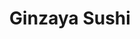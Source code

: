 ---
layout: place
title: Ginzaya Sushi
permalink: /california/la-mirada/ginzaya-sushi.html
stateAbbr: CA
stateName: California
cityName: La Mirada
seo:
  type: restaurant
  links: null
place_id: ChIJfdjIfGgr3YAR4IBwLELflp8
photos:
  - name: >-
      places/ChIJfdjIfGgr3YAR4IBwLELflp8/photos/AeeoHcK8p4mlWaJj9SlOw1ijtKXpG5GPlpIyRl03DhvDux9zoBPRR_pZhxsvaH7R0x9czDFokJqLQ2AtfRorXijpg2ZNijfuATYTXq9x1WTbKD4eVQgr11e1ftr7hl9eH-sQ9RCnmpKK_0pjh_Pa1pyuWirheaW1b86xACW5fpSlRCVO9xj00yW2XLX6CY9Q7bBEAoYpcUfUVQKbv-_GIk4EwgWBmC0AUu9A62OdTb8gN_XK6v21-ia315sbVC73n9G2NMYUbtdVYuicOibmzTcmYVw8zOmejPLv7dFo3l9IGjamjw
    widthPx: 3600
    heightPx: 4800
    authorAttributions:
      - displayName: Ginzaya Sushi
        uri: https://maps.google.com/maps/contrib/112859503506370655123
        photoUri: >-
          https://lh3.googleusercontent.com/a-/ALV-UjWqh4q2y7n6pcH48bzGCh7IrXETbn3nRIwwN-U0eMgriEat0dQ=s100-p-k-no-mo
    flagContentUri: >-
      https://www.google.com/local/imagery/report/?cb_client=maps_api_places.places_api&image_key=!1e10!2sAF1QipPYC_ICygFpr7Dj1EKJ760mprCXh4wfrBb0_sdn&hl=en-US
    googleMapsUri: >-
      https://www.google.com/maps/place//data=!3m4!1e2!3m2!1sAF1QipPYC_ICygFpr7Dj1EKJ760mprCXh4wfrBb0_sdn!2e10!4m2!3m1!1s0x80dd2b687cc8d87d:0x9f96df422c7080e0
  - name: >-
      places/ChIJfdjIfGgr3YAR4IBwLELflp8/photos/AeeoHcIb43izRHDBWvSiMepu1fBu6CHBDHBLgnU88_eK_ZJqde72uN9O_CHiq34YIO9ZAAvyKH-GyMD_6ibHnBftirLejbXurxdsblB1D3aYdvfiqymhZXVHY5AEp50NqRctQRzrRCpMMLFlggLfWPgbBz32_QxRZJ54Ll-meVQbXaJGWC-1tUBpmBseplDceW3LHuDGQAGciPWyHwq07C2MWnf7Xe5IZ-NrzHNzfy_ZSHr5Elp0IKCKOtVKbzdmDwsHjJbKtmI5qPfQoyrQulMK93WA0jD1fGVfpqmx3v2E9tSrog
    widthPx: 4200
    heightPx: 2800
    authorAttributions:
      - displayName: Ginzaya Sushi
        uri: https://maps.google.com/maps/contrib/112859503506370655123
        photoUri: >-
          https://lh3.googleusercontent.com/a-/ALV-UjWqh4q2y7n6pcH48bzGCh7IrXETbn3nRIwwN-U0eMgriEat0dQ=s100-p-k-no-mo
    flagContentUri: >-
      https://www.google.com/local/imagery/report/?cb_client=maps_api_places.places_api&image_key=!1e10!2sAF1QipP7kRteFj-kQuxuWHcB2bBzI4rGVO0D033wP3MZ&hl=en-US
    googleMapsUri: >-
      https://www.google.com/maps/place//data=!3m4!1e2!3m2!1sAF1QipP7kRteFj-kQuxuWHcB2bBzI4rGVO0D033wP3MZ!2e10!4m2!3m1!1s0x80dd2b687cc8d87d:0x9f96df422c7080e0
  - name: >-
      places/ChIJfdjIfGgr3YAR4IBwLELflp8/photos/AeeoHcLcKCXFtJ09-XZnDXerdAMnvad0Tvn0Cj1XXWKNR4LZtaoAhaTSysaOeYQgfQrshSaqvRFG7fAkckKcD0klv5Pd0tliEnHK6SD0fU7JY8ctM6o43a6zacLHoOMrpBQ-VNFXZr_AMsapbcl0KPd3o-dqCKEYxLgVIYa5IsJlDaKGWQWeIV7jqNRKxlGXfHNTWKxQQ6aq1_fRkTRVkG_ppQPU0V80_B-AMFqAVZbZhdlrwR1GvzHu8xRzUR7HYMfqT7aN3qjWvDo7dDCAQ1L1w72E-zgCi2a9XAs5745aBcncJ42l3-d6guTnan4dNSNhgsLcbgSLRaE6ZrS0LeU17qiB7iQwlZeCvTMJTe85TUE0VWMLzg_CN93MiBFiu-VtrmBHpkbkirwt1erNgD65CgOlfUukkynPLWFnopAFbCWYezJg
    widthPx: 3614
    heightPx: 4800
    authorAttributions:
      - displayName: Samantha Lehmann
        uri: https://maps.google.com/maps/contrib/111997225102570755209
        photoUri: >-
          https://lh3.googleusercontent.com/a-/ALV-UjXEB9TsGTizxNpEO3CN8ok6z5GFiT3J4ht9dyXWR0ab9JK5_qzc=s100-p-k-no-mo
    flagContentUri: >-
      https://www.google.com/local/imagery/report/?cb_client=maps_api_places.places_api&image_key=!1e10!2sCIHM0ogKEICAgIC_kt3C9gE&hl=en-US
    googleMapsUri: >-
      https://www.google.com/maps/place//data=!3m4!1e2!3m2!1sCIHM0ogKEICAgIC_kt3C9gE!2e10!4m2!3m1!1s0x80dd2b687cc8d87d:0x9f96df422c7080e0
  - name: >-
      places/ChIJfdjIfGgr3YAR4IBwLELflp8/photos/AeeoHcItVu1UxXGxiv4h3Aeghc74vdbvJK3CApXX0eC5gktq2epjacy9LN5b32sK7gaQ6GMgeoQQze03ulpzel8PEYdRwBIPM22QtPAYPGQQ8WhxoVfIPFyfSlBJ8_Vifk4qx7EY_HKcDyo12ZToTxgf3-l00aWtQBCa8-NU1bVgetSFAFKpI1LpPzCgUSfxhjKveaEJmBqPm_j9t4JOaujwHcK0BIYSw6NDZKD3tqBDDH9jZ1t1deWUDfxw_9iFP4hYxU5ey0B1SFLzXwtie4pzbeTb8w0CvuDVIpJ99JSvob15lRn0KFReQ3yMeAJ90wmsUij647jFQtpd6rAtUrr6kvWbDS1oS1J-9ogiCmJM7ZG6pWTwlOepfuBQPW-6hJo7Td0ZacS9ch0kYNyqMH6W0INh97mLjDnV-vrlGVkcTxnhbw
    widthPx: 2992
    heightPx: 2992
    authorAttributions:
      - displayName: Jason Sasaki
        uri: https://maps.google.com/maps/contrib/108636222763159780444
        photoUri: >-
          https://lh3.googleusercontent.com/a-/ALV-UjVZ_XNeqrtIQYqEYQmmakvr7TBshjNvdiynyowckeK1TDFyzXiT7g=s100-p-k-no-mo
    flagContentUri: >-
      https://www.google.com/local/imagery/report/?cb_client=maps_api_places.places_api&image_key=!1e10!2sCIHM0ogKEICAgICfnIrFPw&hl=en-US
    googleMapsUri: >-
      https://www.google.com/maps/place//data=!3m4!1e2!3m2!1sCIHM0ogKEICAgICfnIrFPw!2e10!4m2!3m1!1s0x80dd2b687cc8d87d:0x9f96df422c7080e0
  - name: >-
      places/ChIJfdjIfGgr3YAR4IBwLELflp8/photos/AeeoHcKVHDkTcA2myFm8rQKb2F5-rTjR-i0yu2w4HhVWwvExxm9paoPkRRFVBnGq-9uwgrcB7BmdNYG_2bJxohjf9aLUq8fTlcvWYE4yjJijr-1tn8a0WnWB-oh0XtuUla-A0OMtam50qsBwMuholj3hBtq4OD8dIfJNfLOu6iRq_oWrKrI_SD8Hj4jTcJlv3csByaWeZFX5Of_irhws2bSEs1tLPwwVLz7YmwCIABzULt8zvVQ771WTOg_ilZSWjqprI7S_rKhKBk100Ajd5QZ-mlPis2iY9uj19EnaEzGm0XYHPA
    widthPx: 1830
    heightPx: 1796
    authorAttributions:
      - displayName: Ginzaya Sushi
        uri: https://maps.google.com/maps/contrib/112859503506370655123
        photoUri: >-
          https://lh3.googleusercontent.com/a-/ALV-UjWqh4q2y7n6pcH48bzGCh7IrXETbn3nRIwwN-U0eMgriEat0dQ=s100-p-k-no-mo
    flagContentUri: >-
      https://www.google.com/local/imagery/report/?cb_client=maps_api_places.places_api&image_key=!1e10!2sAF1QipNLwTcllkc_uo6AWr6dsYOIVYiwAiOsCHRy1V_Y&hl=en-US
    googleMapsUri: >-
      https://www.google.com/maps/place//data=!3m4!1e2!3m2!1sAF1QipNLwTcllkc_uo6AWr6dsYOIVYiwAiOsCHRy1V_Y!2e10!4m2!3m1!1s0x80dd2b687cc8d87d:0x9f96df422c7080e0
  - name: >-
      places/ChIJfdjIfGgr3YAR4IBwLELflp8/photos/AeeoHcJCMWycfZXjJjgCAy50EdAJiLMik005nurQFpEF28WS8CK3wnGg-XmzF90yV6eMaj0jtida18izkAG3xsCdExsb-LYGnqqMbAmpikF2Q_XWohMw-wP2zLXLoOASrDYTsYG1GhK6cG0nIJTj4k8bGK-xx-kHr_lDIrpvoHm7YPBGoXOmRtNlf9VX5Rcef0efglVj59V-djBK8_KJQaVaftkxuRElN3x0zYXOmrf7rbWdJpzgqMaXdJB0vhDCqsny_saW2Qo8fS49qPyNXKyuI3ArK9vaEnL-aVUjLslsNHQumg
    widthPx: 4200
    heightPx: 2800
    authorAttributions:
      - displayName: Ginzaya Sushi
        uri: https://maps.google.com/maps/contrib/112859503506370655123
        photoUri: >-
          https://lh3.googleusercontent.com/a-/ALV-UjWqh4q2y7n6pcH48bzGCh7IrXETbn3nRIwwN-U0eMgriEat0dQ=s100-p-k-no-mo
    flagContentUri: >-
      https://www.google.com/local/imagery/report/?cb_client=maps_api_places.places_api&image_key=!1e10!2sAF1QipP-rCtbxnbFlTC16YMCuDuqG6tOk7MvdrPTezHl&hl=en-US
    googleMapsUri: >-
      https://www.google.com/maps/place//data=!3m4!1e2!3m2!1sAF1QipP-rCtbxnbFlTC16YMCuDuqG6tOk7MvdrPTezHl!2e10!4m2!3m1!1s0x80dd2b687cc8d87d:0x9f96df422c7080e0
  - name: >-
      places/ChIJfdjIfGgr3YAR4IBwLELflp8/photos/AeeoHcJOdBrA1nWDctJH5WUuYCLfDj_HR-24rA2DpxcpPKlQS2WIJYyuVU6uA7lN-xGBI_UOs4PVymutpZC8SRVTUe2l6BCv1OjlxgBf51oua5KXa4OkM5wBJc3kP0Uexd96RpvqWWxkB2mnhVKOdFhkre1-SuWK0Bb2CCGj8WkRywjJM5YwJQWJ1wqR2PfGAG2Am-cpth9ZQoMXv1QBTElzZcdrwo65L1hnx3Fc0pWWdSfzSBAQx2nnnGzrK40otBBMnBhF5G6pyvOYpVPxzNfMGlKZfw-5g4E5VaRgt-xYKEwKCA
    widthPx: 3024
    heightPx: 4032
    authorAttributions:
      - displayName: Ginzaya Sushi
        uri: https://maps.google.com/maps/contrib/112859503506370655123
        photoUri: >-
          https://lh3.googleusercontent.com/a-/ALV-UjWqh4q2y7n6pcH48bzGCh7IrXETbn3nRIwwN-U0eMgriEat0dQ=s100-p-k-no-mo
    flagContentUri: >-
      https://www.google.com/local/imagery/report/?cb_client=maps_api_places.places_api&image_key=!1e10!2sAF1QipPJppy2kzqSuRdG5YvJbxIRuwXsfwAfKxAQtAwm&hl=en-US
    googleMapsUri: >-
      https://www.google.com/maps/place//data=!3m4!1e2!3m2!1sAF1QipPJppy2kzqSuRdG5YvJbxIRuwXsfwAfKxAQtAwm!2e10!4m2!3m1!1s0x80dd2b687cc8d87d:0x9f96df422c7080e0
  - name: >-
      places/ChIJfdjIfGgr3YAR4IBwLELflp8/photos/AeeoHcIpP64AHTk9ntE7qp3LBTaCis5uuxsj-Fqvrj_lUf142-iTe03OD2VmRL1CD7F_twZu1BPsaxOfhrpyKGXNNv47CxccN5GGXLcOCBU3QoD20UvuE-GSg_JrE9L-mKIivW7YSjY01HoXKtfa6pye3b7l10frn7pnDFCLCr9WbOAsKXBLg2JOUdMSSOZXnX52yWXjSFF-2gNqMNRHTvCoCR_KNJGpG_2QEw6FBdcC76UK2HPTmKQ1ZBWfFcX7pn1EjbVEZW4zmpxO8bwiqakzxiu5B3y2pN1TgZR2bkThhVUovg
    widthPx: 3024
    heightPx: 4032
    authorAttributions:
      - displayName: Ginzaya Sushi
        uri: https://maps.google.com/maps/contrib/112859503506370655123
        photoUri: >-
          https://lh3.googleusercontent.com/a-/ALV-UjWqh4q2y7n6pcH48bzGCh7IrXETbn3nRIwwN-U0eMgriEat0dQ=s100-p-k-no-mo
    flagContentUri: >-
      https://www.google.com/local/imagery/report/?cb_client=maps_api_places.places_api&image_key=!1e10!2sAF1QipNUpWhlbKf-Eu2DwKTGrK7Zg5pg8hOC5Q526X_U&hl=en-US
    googleMapsUri: >-
      https://www.google.com/maps/place//data=!3m4!1e2!3m2!1sAF1QipNUpWhlbKf-Eu2DwKTGrK7Zg5pg8hOC5Q526X_U!2e10!4m2!3m1!1s0x80dd2b687cc8d87d:0x9f96df422c7080e0
  - name: >-
      places/ChIJfdjIfGgr3YAR4IBwLELflp8/photos/AeeoHcJbVw7BpEGuZiaKxNAF-he1oIKvUr8W9ED5pWTlWNH6a22D0BWfdggx81amGN1Q3-nTfu0-P7dUBNiwcyX_pyouPpjt6nSE-d5WZh_1vdoOdQ4hZe37Q0EYV7AV4vQq2Xfdkv1cXc55huWjz0IQw3kVrkFGkMwjV32-1wMLSkVX617b40A3BXUropbfdLykwjETQjjiA3z_u2EcAOPqZfDkmD4cK7JsuBsPMxFcyWEqi6At0nD6omkhDKxzgJzGXQRTe3N9LTplFosKeUIZytoZ9onTpMWAG1vK_0eAHyZ-uw
    widthPx: 3024
    heightPx: 4032
    authorAttributions:
      - displayName: Ginzaya Sushi
        uri: https://maps.google.com/maps/contrib/112859503506370655123
        photoUri: >-
          https://lh3.googleusercontent.com/a-/ALV-UjWqh4q2y7n6pcH48bzGCh7IrXETbn3nRIwwN-U0eMgriEat0dQ=s100-p-k-no-mo
    flagContentUri: >-
      https://www.google.com/local/imagery/report/?cb_client=maps_api_places.places_api&image_key=!1e10!2sAF1QipO8jeKJA53bSz0RQg7vdH1oLj_mGyLHGjghZvN1&hl=en-US
    googleMapsUri: >-
      https://www.google.com/maps/place//data=!3m4!1e2!3m2!1sAF1QipO8jeKJA53bSz0RQg7vdH1oLj_mGyLHGjghZvN1!2e10!4m2!3m1!1s0x80dd2b687cc8d87d:0x9f96df422c7080e0
  - name: >-
      places/ChIJfdjIfGgr3YAR4IBwLELflp8/photos/AeeoHcKWObkZeugw2Ue59SEbKCQgGE0yWs1f1stOZDLj9GeFysPlX9EmXIBuDHsx9VCL2UVd5YxP_mmPuC2OLSlD3KHctKmseNUDUJ7KGRB-25_2M_8RCjq08GO1XARSWv01RPDmoXW1RqK1yStpanXSVkAn64xo0u9ZygB4KjANO6RbuB4J4U48LbP9BquQtskpATX3SwMJNKyR4v9DDd6GgeNM2MPwnJVyAgGeSFL8_Q359P7JvvAOoqP-Hg5u08nNnIWjpad4tp95au5jKH_LWc6R-ax_XkmFcsQmBMY7Xc9bww
    widthPx: 3024
    heightPx: 4032
    authorAttributions:
      - displayName: Ginzaya Sushi
        uri: https://maps.google.com/maps/contrib/112859503506370655123
        photoUri: >-
          https://lh3.googleusercontent.com/a-/ALV-UjWqh4q2y7n6pcH48bzGCh7IrXETbn3nRIwwN-U0eMgriEat0dQ=s100-p-k-no-mo
    flagContentUri: >-
      https://www.google.com/local/imagery/report/?cb_client=maps_api_places.places_api&image_key=!1e10!2sAF1QipNq_YwFgX1exk2mZpetxkBh60nXza8cPL_dfuBD&hl=en-US
    googleMapsUri: >-
      https://www.google.com/maps/place//data=!3m4!1e2!3m2!1sAF1QipNq_YwFgX1exk2mZpetxkBh60nXza8cPL_dfuBD!2e10!4m2!3m1!1s0x80dd2b687cc8d87d:0x9f96df422c7080e0
address: 15288-15290 Rosecrans Ave, La Mirada, CA 90638, USA
street: 15288-15290 Rosecrans Ave
city: La Mirada
state: CA
zip: '90638'
country: USA
neighborhood: null
latitude: '33.897266'
longitude: '-118.005628'
accessibility_options:
  wheelchairAccessibleParking: true
  wheelchairAccessibleEntrance: true
  wheelchairAccessibleRestroom: true
  wheelchairAccessibleSeating: true
business_status: OPERATIONAL
name: Ginzaya Sushi
google_maps_links:
  directionsUri: >-
    https://www.google.com/maps/dir//''/data=!4m7!4m6!1m1!4e2!1m2!1m1!1s0x80dd2b687cc8d87d:0x9f96df422c7080e0!3e0
  placeUri: https://maps.google.com/?cid=11499624173843546336
  writeAReviewUri: >-
    https://www.google.com/maps/place//data=!4m3!3m2!1s0x80dd2b687cc8d87d:0x9f96df422c7080e0!12e1
  reviewsUri: >-
    https://www.google.com/maps/place//data=!4m4!3m3!1s0x80dd2b687cc8d87d:0x9f96df422c7080e0!9m1!1b1
  photosUri: >-
    https://www.google.com/maps/place//data=!4m3!3m2!1s0x80dd2b687cc8d87d:0x9f96df422c7080e0!10e5
primary_type: Sushi Restaurant
opening_hours:
  regular: null
  current: null
secondary_opening_hours:
  regular:
    weekdayDescriptions: null
    type: null
  current:
    weekdayDescriptions: null
    type: null
phone: null
price_level: null
price_range: null
rating: null
rating_count: 0
website: null
description: >-
  Discover Ginzaya Sushi in La Mirada, CA$$$Ginzaya Sushi in La Mirada, CA,
  stands out as a welcoming spot for those seeking top sushi restaurants in the
  area, offering a vibrant menu that caters to a variety of tastes. This
  family-oriented eatery features an array of fresh sushi options, complemented
  by a selection of beverages like beer and sake, making it ideal for casual
  dinners or gatherings. With its accessible design, including
  wheelchair-friendly entrances and seating, it ensures everyone can enjoy a
  comfortable visit. Whether you're exploring sushi places near me or looking
  for a relaxed atmosphere to savor flavorful rolls, this location delivers on
  quality and convenience.
generative_summary: >-
  Discover Ginzaya Sushi in La Mirada, CA$$$Ginzaya Sushi in La Mirada, CA,
  stands out as a welcoming spot for those seeking top sushi restaurants in the
  area, offering a vibrant menu that caters to a variety of tastes. This
  family-oriented eatery features an array of fresh sushi options, complemented
  by a selection of beverages like beer and sake, making it ideal for casual
  dinners or gatherings. With its accessible design, including
  wheelchair-friendly entrances and seating, it ensures everyone can enjoy a
  comfortable visit. Whether you're exploring sushi places near me or looking
  for a relaxed atmosphere to savor flavorful rolls, this location delivers on
  quality and convenience.
generative_disclosure: Summarized by AI using the Grok-3-Mini model.
reviews: null
review_summary: >-
  What Visitors Love About This Spot$$$Visitors often rave about the fresh and
  tasty sushi rolls at this local favorite, with many highlighting creative
  options that pair perfectly with sides like miso soup and tempura for a
  satisfying meal. Folks appreciate the attentive service that makes dining out
  feel easy and enjoyable, adding to the overall welcoming vibe. While exploring
  best sushi near me, people note the consistent flavors that keep them coming
  back for more. Overall, it's a go-to choice for anyone in the mood for
  reliable Japanese-inspired dishes, offering a positive experience that
  balances quality with affordability. If you're hunting for sushi restaurants
  close to you, this place delivers on both taste and hospitality without any
  major drawbacks.
review_disclosure: Summarized by AI using the Grok-3-Mini model.
parking_options: null
payment_options: null
allow_dogs: null
curbside_pickup: null
delivery: null
dine_in: null
good_for_children: null
good_for_groups: null
good_for_sports: null
live_music: null
menu_for_children: null
outdoor_seating: null
reservable: null
restroom: null
serves_beer: null
serves_breakfast: null
serves_brunch: null
serves_cocktails: null
serves_coffee: null
serves_dinner: null
serves_dessert: null
serves_lunch: null
serves_vegetarian_food: null
serves_wine: null
takeout: null
update_category: pro
places_description: null

---